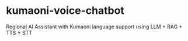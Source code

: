 # kumaoni-voice-chatbot
Regional AI Assistant with Kumaoni language support using LLM + RAG + TTS + STT

